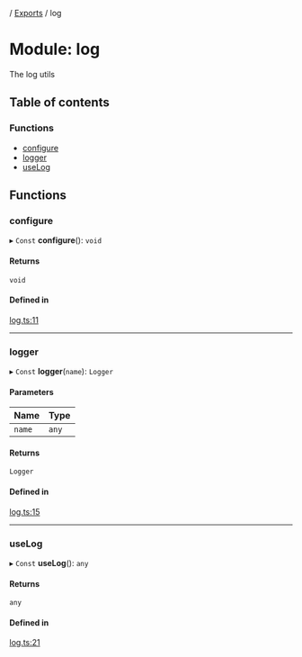[](../README.md) / [Exports](../modules.md) / log

# Module: log

The log utils

## Table of contents

### Functions

- [configure](log.md#configure)
- [logger](log.md#logger)
- [useLog](log.md#uselog)

## Functions

### configure

▸ `Const` **configure**(): `void`

#### Returns

`void`

#### Defined in

[log.ts:11](https://github.com/ieigen/eigen_service/blob/5c9c266/src/log.ts#L11)

___

### logger

▸ `Const` **logger**(`name`): `Logger`

#### Parameters

| Name | Type |
| :------ | :------ |
| `name` | `any` |

#### Returns

`Logger`

#### Defined in

[log.ts:15](https://github.com/ieigen/eigen_service/blob/5c9c266/src/log.ts#L15)

___

### useLog

▸ `Const` **useLog**(): `any`

#### Returns

`any`

#### Defined in

[log.ts:21](https://github.com/ieigen/eigen_service/blob/5c9c266/src/log.ts#L21)
